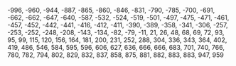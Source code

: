 -996, -960, -944, -887, -865, -860, -846, -831, -790, -785, -700, -691, -662, -662, -647,
-640, -587, -532, -524, -519, -501, -497, -475, -471, -461, -457, -452, -442, -441, -416,
-412, -411, -390, -389, -358, -341, -306, -257, -253, -252, -248, -208, -143, -134, -82,
-79, -11, 21, 26, 48, 68, 69, 72, 93, 95, 99, 115, 120, 156, 164, 181, 200, 231, 252, 288,
304, 336, 343, 364, 402, 419, 486, 546, 584, 595, 596, 606, 627, 636, 666, 666, 683, 701,
740, 766, 780, 782, 794, 802, 829, 832, 837, 858, 875, 881, 882, 883, 883, 947, 959